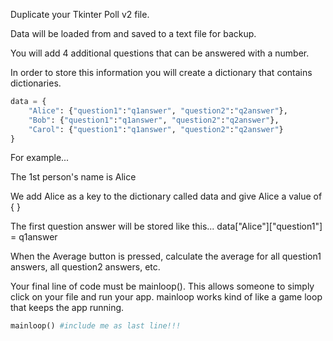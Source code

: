 Duplicate your Tkinter Poll v2 file.

Data will be loaded from and saved to a text file for backup.

You will add 4 additional questions that can be answered with a number.

In order to store this information you will create a dictionary that contains dictionaries.
```python
data = {
    "Alice": {"question1":"q1answer", "question2":"q2answer"},
    "Bob": {"question1":"q1answer", "question2":"q2answer"},
    "Carol": {"question1":"q1answer", "question2":"q2answer"}
}
```
For example...

The 1st person's name is Alice

We add Alice as a key to the dictionary called data and give Alice a value of { }

The first question answer will be stored like this... data["Alice"]["question1"] = q1answer

When the Average button is pressed, calculate the average for all question1 answers, all question2 answers, etc.

Your final line of code must be mainloop(). This allows someone to simply click on your file and run your app. mainloop works kind of like a game loop that keeps the app running.
```python
mainloop() #include me as last line!!!
```
